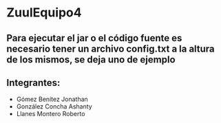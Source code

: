 # ZuulEquipo4

## Para ejecutar el jar o el código fuente es necesario tener un archivo config.txt a la altura de los mismos, se deja uno de ejemplo

## Integrantes:

- Gómez Benítez Jonathan
- González Concha Ashanty
- Llanes Montero Roberto

